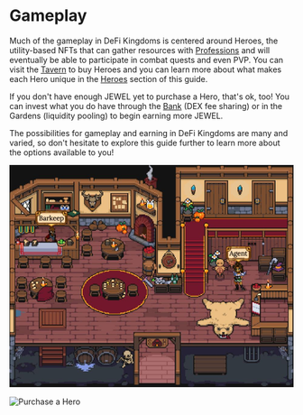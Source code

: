 # Gameplay

Much of the gameplay in DeFi Kingdoms is centered around Heroes, the utility-based NFTs that can gather resources with [Professions](professions/) and will eventually be able to participate in combat quests and even PVP. You can visit the [Tavern](tavern.md) to buy Heroes and you can learn more about what makes each Hero unique in the [Heroes](heroes/) section of this guide.

If you don't have enough JEWEL yet to purchase a Hero, that's ok, too! You can invest what you do have through the [Bank](bank.md) (DEX fee sharing) or in the Gardens (liquidity pooling) to begin earning more JEWEL.&#x20;

The possibilities for gameplay and earning in DeFi Kingdoms are many and varied, so don't hesitate to explore this guide further to learn more about the options available to you!

![The Tavern](<../../.gitbook/assets/Tavern (1).JPG>)

![Purchase a Hero](https://dfk-hv.b-cdn.net/art-assets/for-hire.png)
